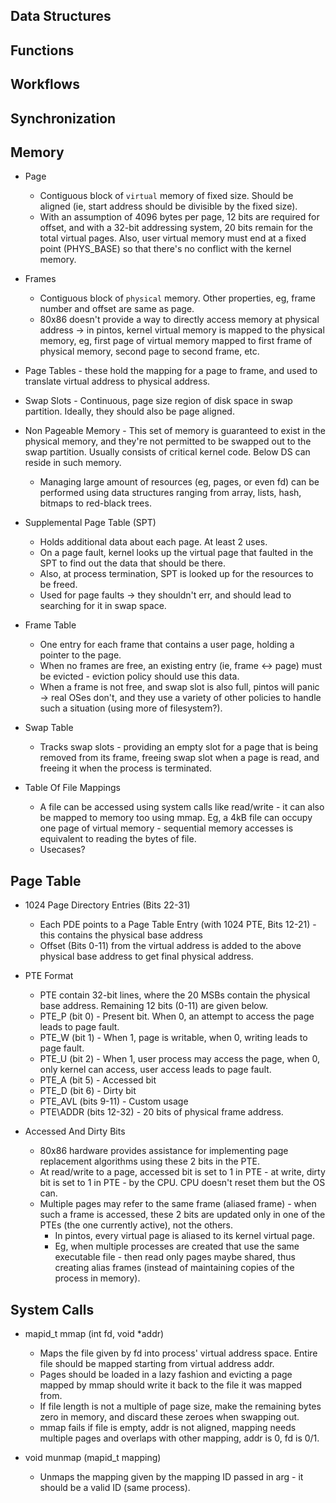## Data Structures

## Functions

## Workflows

## Synchronization

## Memory
  * Page
    - Contiguous block of `virtual` memory of fixed size. Should be aligned (ie, start address should be divisible by the fixed size).
    - With an assumption of 4096 bytes per page, 12 bits are required for offset, and with a 32-bit addressing system, 20 bits remain
      for the total virtual pages. Also, user virtual memory must end at a fixed point (PHYS\_BASE) so that there's no conflict with the
      kernel memory.
  * Frames
    - Contiguous block of `physical` memory. Other properties, eg, frame number and offset are same as page.
    - 80x86 doesn't provide a way to directly access memory at physical address -> in pintos, kernel virtual memory is mapped to the
      physical memory, eg, first page of virtual memory mapped to first frame of physical memory, second page to second frame, etc.

  * Page Tables - these hold the mapping for a page to frame, and used to translate virtual address to physical address.
  * Swap Slots - Continuous, page size region of disk space in swap partition. Ideally, they should also be page aligned.

  * Non Pageable Memory - This set of memory is guaranteed to exist in the physical memory, and they're not permitted to be swapped out
    to the swap partition. Usually consists of critical kernel code. Below DS can reside in such memory.
    - Managing large amount of resources (eg, pages, or even fd) can be performed using data structures ranging from array, lists, hash,
      bitmaps to red-black trees.

  * Supplemental Page Table (SPT)
    - Holds additional data about each page. At least 2 uses.
    - On a page fault, kernel looks up the virtual page that faulted in the SPT to find out the data that should be there.
    - Also, at process termination, SPT is looked up for the resources to be freed.
    - Used for page faults -> they shouldn't err, and should lead to searching for it in swap space.

  * Frame Table
    - One entry for each frame that contains a user page, holding a pointer to the page.
    - When no frames are free, an existing entry (ie, frame <-> page) must be evicted - eviction policy should use this data.
    - When a frame is not free, and swap slot is also full, pintos will panic -> real OSes don't, and they use a variety of other policies
      to handle such a situation (using more of filesystem?).

  * Swap Table
    - Tracks swap slots - providing an empty slot for a page that is being removed from its frame, freeing swap slot when a page is read,
      and freeing it when the process is terminated.

  * Table Of File Mappings
    - A file can be accessed using system calls like read/write - it can also be mapped to memory too using mmap. Eg, a 4kB file can occupy
      one page of virtual memory - sequential memory accesses is equivalent to reading the bytes of file.
    - Usecases?

## Page Table
  * 1024 Page Directory Entries (Bits 22-31)
    - Each PDE points to a Page Table Entry (with 1024 PTE, Bits 12-21) - this contains the physical base address
    - Offset (Bits 0-11) from the virtual address is added to the above physical base address to get final physical address.

  * PTE Format
    - PTE contain 32-bit lines, where the 20 MSBs contain the physical base address. Remaining 12 bits (0-11) are given below.
    - PTE\_P (bit 0) - Present bit. When 0, an attempt to access the page leads to page fault.
    - PTE\_W (bit 1) - When 1, page is writable, when 0, writing leads to page fault.
    - PTE\_U (bit 2) - When 1, user process may access the page, when 0, only kernel can access, user access leads to page fault.
    - PTE\_A (bit 5) - Accessed bit
    - PTE\_D (bit 6) - Dirty bit
    - PTE\_AVL (bits 9-11) - Custom usage
    - PTE\ADDR (bits 12-32) - 20 bits of physical frame address.

  * Accessed And Dirty Bits
    - 80x86 hardware provides assistance for implementing page replacement algorithms using these 2 bits in the PTE.
    - At read/write to a page, accessed bit is set to 1 in PTE - at write, dirty bit is set to 1 in PTE - by the CPU. CPU doesn't reset them
      but the OS can.
    - Multiple pages may refer to the same frame (aliased frame) - when such a frame is accessed, these 2 bits are updated only in one of
      the PTEs (the one currently active), not the others.
      - In pintos, every virtual page is aliased to its kernel virtual page.
      - Eg, when multiple processes are created that use the same executable file - then read only pages maybe shared, thus creating alias
        frames (instead of maintaining copies of the process in memory). 

## System Calls
  * mapid\_t mmap (int fd, void \*addr)
    - Maps the file given by fd into process' virtual address space. Entire file should be mapped starting from virtual address addr.
    - Pages should be loaded in a lazy fashion and evicting a page mapped by mmap should write it back to the file it was mapped from.
    - If file length is not a multiple of page size, make the remaining bytes zero in memory, and discard these zeroes when swapping out.
    - mmap fails if file is empty, addr is not aligned, mapping needs multiple pages and overlaps with other mapping, addr is 0, fd is 0/1.

  * void munmap (mapid\_t mapping)
    - Unmaps the mapping given by the mapping ID passed in arg - it should be a valid ID (same process).
